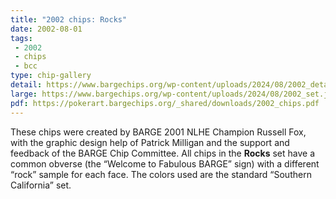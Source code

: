 ```yaml
---
title: "2002 chips: Rocks"
date: 2002-08-01
tags:
 - 2002
 - chips
 - bcc
type: chip-gallery
detail: https://www.bargechips.org/wp-content/uploads/2024/08/2002_detail.jpg
large: https://www.bargechips.org/wp-content/uploads/2024/08/2002_set.jpg
pdf: https://pokerart.bargechips.org/_shared/downloads/2002_chips.pdf
---
```


These chips were created by BARGE 2001 NLHE Champion Russell Fox, with the
graphic design help of Patrick Milligan and the support and feedback of the
BARGE Chip Committee. All chips in the&nbsp;**Rocks**&nbsp;set
have a common obverse (the &#8220;Welcome to Fabulous BARGE&#8221; sign) with a
different &#8220;rock&#8221; sample for each face. The colors used are the
standard &#8220;Southern California&#8221; set.
